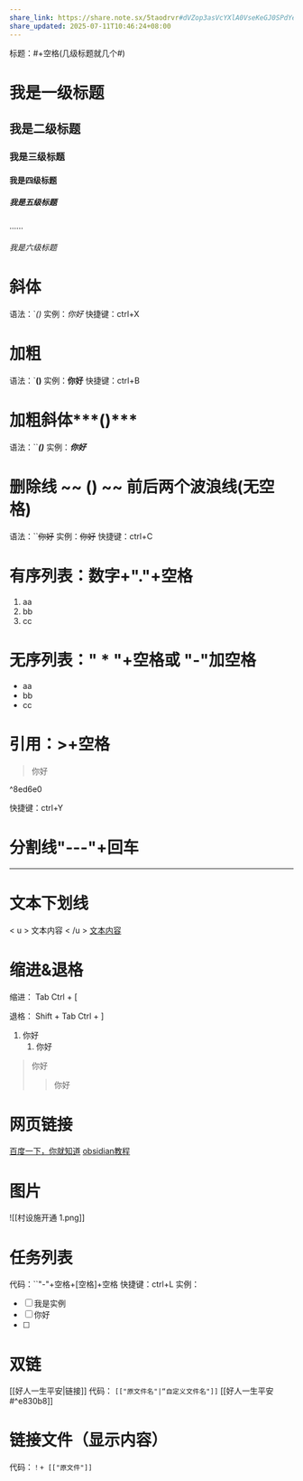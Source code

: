 ```yaml
---
share_link: https://share.note.sx/5taodrvr#dVZop3asVcYXlA0VseKeGJ0SPdYeZL95TWHFF8rwm9A
share_updated: 2025-07-11T10:46:24+08:00
---
```

标题：#+空格(几级标题就几个#)
# 我是一级标题
## 我是二级标题
### 我是三级标题
#### 我是四级标题
##### 我是五级标题
......
###### 我是六级标题

# 斜体
语法：`*()*
实例：*你好*
快捷键：ctrl+X

# 加粗
语法：`**()**
实例：**你好**
快捷键：ctrl+B

# 加粗斜体***()***
语法：``***()***
实例：***你好***

# 删除线 ~~ () ~~ 前后两个波浪线(无空格)
语法：``~~你好~~
实例：~~你好~~
快捷键：ctrl+C

# 有序列表：数字+"."+空格
1. aa
2. bb
3. cc
# 无序列表：" * "+空格或  "-"加空格
* aa
* bb
* cc

# 引用：>+空格
>你好

^8ed6e0

快捷键：ctrl+Y



# 分割线"---"+回车
---



# 文本下划线    
< u >  文本内容  < /u > 
<u>文本内容</u> 
# 缩进&退格
缩进：
Tab
Ctrl + [ 

退格：
Shift + Tab
Ctrl + ]

1. 你好
	1. 你好

>你好
>> 你好

# 网页链接
[百度一下，你就知道](https://www.baidu.com/ "这是百度")
[obsidian教程](https://zhuanlan.zhihu.com/p/492198616?utm_id=0)

# 图片

![[村设施开通 1.png]]

# 任务列表
代码：``"-"+空格+[空格]+空格
快捷键：ctrl+L
实例：
- [ ] 我是实例
- [ ] 你好
- [ ] 

# 双链
[[好人一生平安|链接]]
代码： ` [["原文件名"|“自定义文件名"]] `
[[好人一生平安#^e830b8]]

# 链接文件（显示内容）
代码：`！+ [["原文件"]]`
